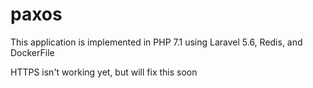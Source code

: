 # paxos

This application is implemented in PHP 7.1 using Laravel 5.6, Redis, and DockerFile

HTTPS isn't working yet, but will fix this soon